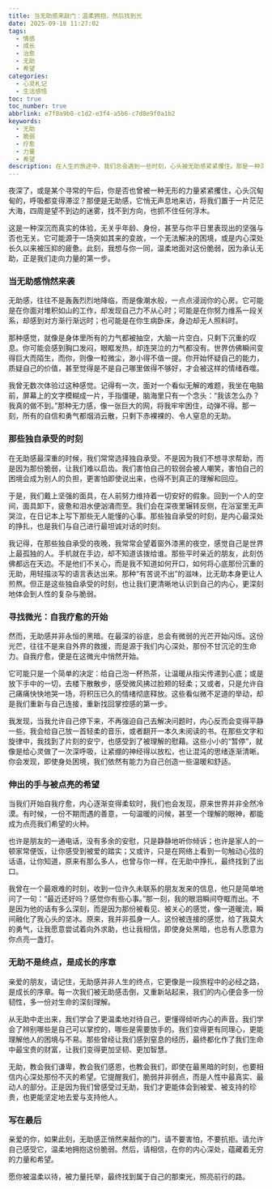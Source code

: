 ```yaml
---
title: 当无助感来敲门：温柔拥抱，然后找到光
date: 2025-09-18 11:27:02
tags:
  - 情感
  - 成长
  - 治愈
  - 无助
  - 希望
categories:
  - 心灵札记
  - 生活感悟
toc: true
toc_number: true
abbrlink: e7f8a9b0-c1d2-e3f4-a5b6-c7d8e9f0a1b2
keywords:
  - 无助
  - 脆弱
  - 疗愈
  - 力量
  - 希望
description: 在人生的旅途中，我们总会遇到一些时刻，心头被无助感紧紧攫住。那是一种深沉的、难以言喻的失落，仿佛置身茫茫大海，找不到方向。但请相信，无助并非终点，它只是我们内心深处最真实的呼唤。这篇文章，想与你一同温柔地面对这份脆弱，探寻在黑暗中点亮微光的勇气，最终找到属于自己的力量与希望。
---
```


夜深了，或是某个寻常的午后，你是否也曾被一种无形的力量紧紧攫住，心头沉甸甸的，呼吸都变得滞涩？那便是无助感，它悄无声息地来访，将我们置于一片茫茫大海，四周是望不到边的迷雾，找不到方向，也抓不住任何浮木。

这是一种深沉而真实的体验，无关乎年龄、身份，甚至与你平日里表现出的坚强与否也无关。它可能源于一场突如其来的变故，一个无法解决的困境，或是内心深处长久以来被压抑的疲惫。此刻，我想与你一同，温柔地面对这份脆弱，因为承认无助，正是我们走向力量的第一步。

### 当无助感悄然来袭

无助感，往往不是轰轰烈烈地降临，而是像潮水般，一点点浸润你的心房。它可能是在你面对堆积如山的工作，却发现自己力不从心时；可能是在你努力维系一段关系，却感到对方渐行渐远时；也可能是在你生病卧床，身边却无人照料时。

那种感觉，就像是身体里所有的力气都被抽空，大脑一片空白，只剩下沉重的叹息。你可能会感到胸口发闷，眼眶发热，却连哭泣的力气都没有。世界仿佛瞬间变得巨大而陌生，而你，则像一粒微尘，渺小得不值一提。你开始怀疑自己的能力，质疑自己的价值，甚至觉得是不是自己哪里做得不够好，才会被这样的情绪吞噬。

我曾无数次体验过这种感觉。记得有一次，面对一个看似无解的难题，我坐在电脑前，屏幕上的文字模糊成一片，手指僵硬，脑海里只有一个念头：“我该怎么办？我真的做不到。”那种无力感，像一张巨大的网，将我牢牢困住，动弹不得。那一刻，所有的自信和勇气都烟消云散，只剩下赤裸裸的、令人窒息的无助。

### 那些独自承受的时刻

在无助感最深重的时候，我们常常选择独自承受。不是因为我们不想寻求帮助，而是因为那份脆弱，让我们难以启齿。我们害怕自己的软弱会被人嘲笑，害怕自己的困境会成为别人的负担，更害怕即使说出来，也得不到真正的理解和回应。

于是，我们戴上坚强的面具，在人前努力维持着一切安好的假象。回到一个人的空间，面具卸下，疲惫和泪水便汹涌而至。我们会在深夜里辗转反侧，在浴室里无声哭泣，在日记本上写下那些无人能懂的心事。那些独自承受的时刻，是内心最深处的挣扎，也是我们与自己进行最坦诚对话的时刻。

我记得，在那些独自承受的夜晚，我常常会望着窗外漆黑的夜空，感觉自己是世界上最孤独的人。手机就在手边，却不知道该拨给谁。那些平时亲近的朋友，此刻仿佛都远在天边。不是他们不关心，而是我不知道如何开口，如何将心底那份沉重的无助，用轻描淡写的语言表达出来。那种“有苦说不出”的滋味，比无助本身更让人煎熬。但正是这些独自承受的时刻，也让我们更清晰地认识到自己的内心，更深刻地体会到人性的复杂与脆弱。

### 寻找微光：自我疗愈的开始

然而，无助感并非永恒的黑暗。在最深的谷底，总会有微弱的光芒开始闪烁。这份光芒，往往不是来自外界的救援，而是源于我们内心深处，那份不甘沉沦的生命力。自我疗愈，便是在这微光中悄然开始。

它可能只是一个简单的决定：给自己泡一杯热茶，让温暖从指尖传递到心底；或是放下手中的一切，去楼下散散步，感受微风拂过脸颊的轻柔；又或者，只是允许自己痛痛快快地哭一场，将积压已久的情绪彻底释放。这些看似微不足道的举动，却是我们重新与自己连接，重新找回掌控感的第一步。

我发现，当我允许自己停下来，不再强迫自己去解决问题时，内心反而会变得平静一些。我会给自己放一首轻柔的音乐，或者翻开一本久未阅读的书。在那些文字和旋律中，我找到了片刻的安宁，也感受到了被理解的慰藉。这些小小的“暂停”，就像是给心灵做了一次深呼吸，让紧绷的神经得以放松，也让混沌的思绪逐渐清晰。你会发现，即使身处困境，我们依然有能力为自己创造一些温暖和舒适。

### 伸出的手与被点亮的希望

当我们开始自我疗愈，内心逐渐变得柔软时，我们也会发现，原来世界并非全然冷漠。有时候，一份不期而遇的善意，一句温暖的问候，甚至一个理解的眼神，都能成为点亮我们希望的火种。

也许是朋友的一通电话，没有多余的安慰，只是静静地听你倾诉；也许是家人的一顿家常便饭，让你感受到被爱的踏实；又或许，只是在网络上看到一句触动心弦的话语，让你知道，原来有那么多人，也曾与你一样，在无助中挣扎，最终找到了出口。

我曾在一个最艰难的时刻，收到一位许久未联系的朋友发来的信息，他只是简单地问了一句：“最近还好吗？感觉你有些心事。”那一刻，我的眼泪瞬间夺眶而出。不是因为他的话有多么深刻，而是因为那份被看见、被关心的感觉，像一道暖流，瞬间融化了我心头的坚冰。原来，我并非孤身一人。这份被连接的感觉，给了我莫大的勇气，让我愿意尝试着向外求助，也让我相信，即使身处黑暗，也总有人愿意为你点亮一盏灯。

### 无助不是终点，是成长的序章

亲爱的朋友，请记住，无助感并非人生的终点，它更像是一段旅程中的必经之路，是成长的序章。每一次我们被无助感击倒，又重新站起来，我们的内心便会多一份韧性，多一份对生命的深刻理解。

从无助中走出来，我们学会了更温柔地对待自己，更懂得倾听内心的声音。我们学会了辨别哪些是自己可以掌控的，哪些是需要放手的。我们变得更有同理心，更能理解他人的困境与不易。那些曾经让我们感到窒息的经历，最终都化作了我们生命中最宝贵的财富，让我们变得更加坚韧、更加智慧。

无助，教会我们谦卑，教会我们感恩，也教会我们，即使在最黑暗的时刻，也要相信内心深处那份不灭的希望。它提醒我们，脆弱并非弱点，而是人性中最真实、最动人的部分。正是因为我们曾感受过无助，我们才更能体会到被爱、被支持的珍贵，也更能坚定地去爱与支持他人。

### 写在最后

亲爱的你，如果此刻，无助感正悄然来敲你的门，请不要害怕，不要抗拒。请允许自己感受它，温柔地拥抱这份脆弱。然后，请相信，在你的内心深处，蕴藏着无穷的力量和希望。

愿你被温柔以待，被力量托举，最终找到属于自己的那束光，照亮前行的路。